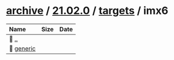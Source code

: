 ---
---

# [archive](/archive/) / [21.02.0](/archive/21.02.0/) / [targets](/archive/21.02.0/targets/) / imx6


| Name | Size | Date |
|:---|---:|---|
| 📁 [..](../) | | |
| 📁 [generic](generic) | | |

